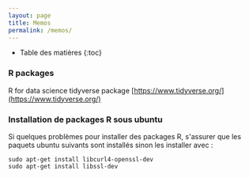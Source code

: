 ```yaml
---
layout: page
title: Memos
permalink: /memos/
---
```



<!-- Pour générer automatiquement la table of content il faut obligatoirement les deux lignes suivantes : -->

- Table des matières
{:toc}

### R packages

R for data science tidyverse package [https://www.tidyverse.org/](https://www.tidyverse.org/)

### Installation de packages R sous ubuntu

Si quelques problèmes pour installer des packages R, s'assurer que les paquets ubuntu suivants sont installés sinon les installer avec :


```console
sudo apt-get install libcurl4-openssl-dev
sudo apt-get install libssl-dev
```
